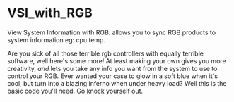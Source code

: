 # VSI_with_RGB
View System Information with RGB: allows you to sync RGB products to system information eg: cpu temp.

Are you sick of all those terrible rgb controllers with equally terrible software, well here's some more!
At least making your own gives you more creativity, *and* lets you take any info you want from the system to use to control your RGB.
Ever wanted your case to glow in a soft blue when it's cool, but turn into a blazing inferno when under heavy load? Well this is the basic code you'll need. Go knock yourself out.

